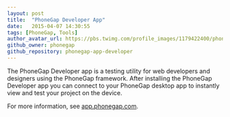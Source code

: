 ```yaml
---
layout: post
title:  "PhoneGap Developer App"
date:   2015-04-07 14:30:55
tags: [PhoneGap, Tools]
author_avatar_url: https://pbs.twimg.com/profile_images/1179422400/phonegap_dp2_400x400.png
github_owner: phonegap
github_repository: phonegap-app-developer
---
```


The PhoneGap Developer app is a testing utility for web developers and designers
using the PhoneGap framework. After installing the PhoneGap Developer app you
can connect to your PhoneGap desktop app to instantly view and test your project
on the device.

For more information, see [app.phonegap.com][1].

[1]: http://app.phonegap.com